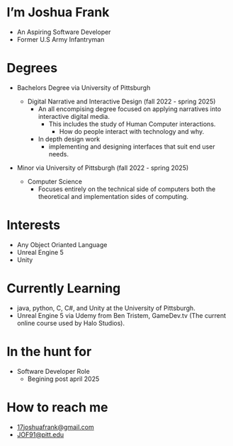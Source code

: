 # I’m Joshua Frank
  - An Aspiring Software Developer
  - Former U.S Army Infantryman

# Degrees
  - Bachelors Degree via University of Pittsburgh
    - Digital Narrative and Interactive Design (fall 2022 - spring 2025)
      - An all encompising degree focused on applying narratives into interactive digital media.
         - This includes the study of Human Computer interactions.
              - How do people interact with technology and why.
      - In depth design work
        - implementing and designing interfaces that suit end user needs.

  - Minor via University of Pittsburgh (fall 2022 - spring 2025)
    - Computer Science
        - Focuses entirely on the technical side of computers both the theoretical and implementation sides of computing.
  
# Interests
- Any Object Orianted Language
- Unreal Engine 5
- Unity

# Currently Learning
  - java, python, C, C#, and Unity at the University of Pittsburgh.
  - Unreal Engine 5 via Udemy from Ben Tristem, GameDev.tv (The current online course used by Halo Studios).

# In the hunt for
  - Software Developer Role
      - Begining post april 2025


# How to reach me
  - 17joshuafrank@gmail.com
  - JOF91@pitt.edu

<!---
17frankj/17frankj is a ✨ special ✨ repository because its `README.md` (this file) appears on your GitHub profile.
You can click the Preview link to take a look at your changes.
--->
